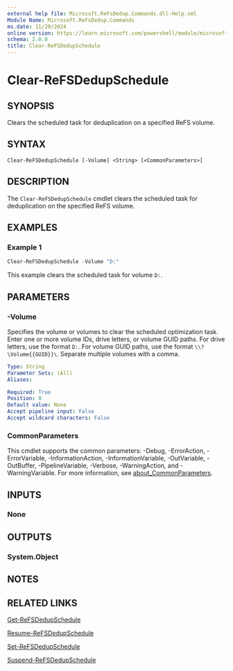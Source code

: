 ```yaml
---
external help file: Microsoft.ReFsDedup.Commands.dll-Help.xml
Module Name: Microsoft.ReFsDedup.Commands
ms.date: 11/20/2024
online version: https://learn.microsoft.com/powershell/module/microsoft.refsdedup.commands/clear-refsdedupschedule?view=windowsserver2025-ps&wt.mc_id=ps-gethelp
schema: 2.0.0
title: Clear-ReFSDedupSchedule
---
```


# Clear-ReFSDedupSchedule

## SYNOPSIS
Clears the scheduled task for deduplication on a specified ReFS volume.

## SYNTAX

```
Clear-ReFSDedupSchedule [-Volume] <String> [<CommonParameters>]
```

## DESCRIPTION

The `Clear-ReFSDedupSchedule` cmdlet clears the scheduled task for deduplication on the specified
ReFS volume.

## EXAMPLES

### Example 1

```powershell
Clear-ReFSDedupSchedule -Volume "D:"
```

This example clears the scheduled task for volume `D:`.

## PARAMETERS

### -Volume

Specifies the volume or volumes to clear the scheduled optimization task. Enter one or more volume
IDs, drive letters, or volume GUID paths. For drive letters, use the format `D:`. For volume GUID
paths, use the format `\\?\Volume{{GUID}}\`. Separate multiple volumes with a comma.

```yaml
Type: String
Parameter Sets: (All)
Aliases:

Required: True
Position: 0
Default value: None
Accept pipeline input: False
Accept wildcard characters: False
```

### CommonParameters

This cmdlet supports the common parameters: -Debug, -ErrorAction, -ErrorVariable,
-InformationAction, -InformationVariable, -OutVariable, -OutBuffer, -PipelineVariable, -Verbose,
-WarningAction, and -WarningVariable. For more information, see
[about_CommonParameters](/powershell/module/microsoft.powershell.core/about/about_commonparameters).

## INPUTS

### None

## OUTPUTS

### System.Object

## NOTES

## RELATED LINKS

[Get-ReFSDedupSchedule](Get-ReFSDedupSchedule.md)

[Resume-ReFSDedupSchedule](Resume-ReFSDedupSchedule.md)

[Set-ReFSDedupSchedule](Set-ReFSDedupSchedule.md)

[Suspend-ReFSDedupSchedule](Suspend-ReFSDedupSchedule.md)
